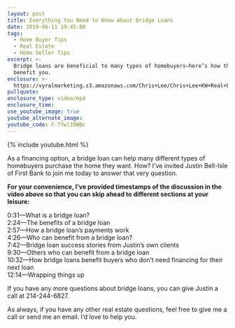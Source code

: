 ```yaml
---
layout: post
title: Everything You Need to Know About Bridge Loans
date: 2019-06-11 19:45:00
tags:
  - Home Buyer Tips
  - Real Estate
  - Home Seller Tips
excerpt: >-
  Bridge loans are beneficial to many types of homebuyers—here’s how they can
  benefit you.
enclosure: >-
  https://vyralmarketing.s3.amazonaws.com/Chris+Lee/Chris+Lee+KW+Real+Estate-+Everything+You+Need+to+Know+About+Bridge+Loans.mp4
pullquote:
enclosure_type: video/mp4
enclosure_time:
use_youtube_image: true
youtube_alternate_image:
youtube_code: F-TYwlIOWBc
---
```


{% include youtube.html %}

As a financing option, a bridge loan can help many different types of homebuyers purchase the home they want. How? I’ve invited Justin Bell-Isle of First Bank to join me today to answer that very question.

**For your convenience, I’ve provided timestamps of the discussion in the video above so that you can skip ahead to different sections at your leisure:&nbsp;**

0:31—What is a bridge loan?<br>2:24—The benefits of a bridge loan<br>2:57—How a bridge loan’s payments work<br>4:26—Who can benefit from a bridge loan?<br>7:42—Bridge loan success stories from Justin’s own clients&nbsp;<br>9:30—Others who can benefit from a bridge loan&nbsp;<br>10:32—How bridge loans benefit buyers who don’t need financing for their next loan<br>12:14—Wrapping things up

If you have any more questions about bridge loans, you can give Justin a call at 214-244-6827.&nbsp;

As always, if you have any other real estate questions, feel free to give me a call or send me an email. I’d love to help you.&nbsp;